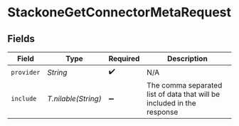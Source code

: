 # StackoneGetConnectorMetaRequest


## Fields

| Field                                                                  | Type                                                                   | Required                                                               | Description                                                            |
| ---------------------------------------------------------------------- | ---------------------------------------------------------------------- | ---------------------------------------------------------------------- | ---------------------------------------------------------------------- |
| `provider`                                                             | *String*                                                               | :heavy_check_mark:                                                     | N/A                                                                    |
| `include`                                                              | *T.nilable(String)*                                                    | :heavy_minus_sign:                                                     | The comma separated list of data that will be included in the response |